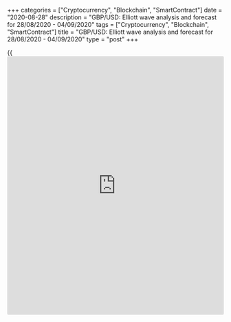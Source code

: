 +++
categories = ["Cryptocurrency", "Blockchain", "SmartContract"]
date = "2020-08-28"
description = "GBP/USD: Elliott wave analysis and forecast for 28/08/2020 - 04/09/2020"
tags = ["Cryptocurrency", "Blockchain", "SmartContract"]
title = "GBP/USD: Elliott wave analysis and forecast for 28/08/2020 - 04/09/2020"
type = "post"
+++

{{<iframe id="large-banner" src="https://www.bounty.group/#slide=16.0" width="100%" height="600" scrolling="no" style="border: 0px solid rgb(216, 221, 230); border-radius: 3px;">}}

August 28, 2020

August 28, 2020

GBP/USD: Elliott wave analysis and forecast for 28/08/2020 –
04/09/2020Alex Geuta

 **Main scenario:** consider long positions from corrections above the
level of 1.3050 with a target of 1.3400 – 1.3515.

 **Alternative scenario:** breakout and consolidation below the level of
1.3050 will allow the pair to continue declining to the levels of 1.2879
– 1.2755.

## [GBP/USD][1] remains likely to grow. Estimated pivot point is at a
level of 1.3050.

 **Analysis:** Presumably, the third wave of larger degree (3) continues
developing on the [daily](https://www.fintecher.org/2020/03/03/forex-trading-daily-strategy/) time frame, with wave 3 of (3) forming inside.
On the H4 time frame, a local correction has formed as the fourth wave
iv of 3, and wave v of 3 is forming. Apparently, the third wave of
smaller degree (iii) of v of 3 is developing on the H1 time frame.  If
this assumption is correct, the pair will continue to rise to 1.3400 –
1.3515. The level of 1.3050 is critical in this scenario as the breakout
will enable the pair to continue declining to the levels of 1.2879 –
1.2755.

![LiteForex: GBP/USD: Elliott wave analysis and forecast for 28/08/2020
– 04/09/2020][2]

* * *

![LiteForex: GBP/USD: Elliott wave analysis and forecast for 28/08/2020
– 04/09/2020][3]

* * *

![LiteForex: GBP/USD: Elliott wave analysis and forecast for 28/08/2020
– 04/09/2020][4]

* * *

P.S. Did you like my article? Share it in social networks: it will be
the best “thank you" :)

Ask me questions and comment below. I’ll be glad to answer your
questions and give necessary explanations.

 **Useful links:**

  * I recommend trying to trade with a reliable broker [here][5]. The system allows you to trade by yourself or copy successful traders from all across the globe.
  * Use my promo-code BLOG for getting deposit bonus 50% on LiteForex platform. Just enter this code in the appropriate field while [depositing][6] your trading account.
  * Telegram channel with high-quality analytics, Forex reviews, training articles, and other useful things for traders <t.me/liteforex>

## Price chart of GBPUSD in real time mode

![GBP/USD: Elliott wave analysis and forecast for 28/08/2020 –
04/09/2020][7]

The content of this article reflects the author’s opinion and does not
necessarily reflect the official position of LiteForex. The material
published on this page is provided for informational purposes only and
should not be considered as the provision of investment advice for the
purposes of Directive 2004/39/EC.

Rate this article:

{{value}}

( {{count}} {{title}} )

   1. my.lite.forex/trading/chart?symbol=GBPUSD
   2. cdn.liteforex.com/cache/uploads/blog_post/wave-analisys/28-08-2020/GBPUSDH1.png?w=30&s=58d1c52b0a2727fd733aa3410c7b39ce
   3. cdn.liteforex.com/cache/uploads/blog_post/wave-analisys/28-08-2020/GBPUSDH4.png?w=30&s=edd87793ef7307d21f50dffbcf8a1dbc
   4. cdn.liteforex.com/cache/uploads/blog_post/wave-analisys/28-08-2020/GBPUSDDaily.png?w=30&s=5d0f7d995711f8e039ce2f6532c09608
   5. my.liteforex.com/?category=analysts-opinions&slug=gbpusd-elliott-wave-analysis-and-forecast-for-28082020-04092020&openPopup=%2Fregistration%2Fpopup&utm_source=blog&utm_medium=article&utm_campaign=bonus
   6. my.liteforex.com/deposit/?category=analysts-opinions&slug=gbpusd-elliott-wave-analysis-and-forecast-for-28082020-04092020&promo_code=BLOG&utm_source=blog&utm_medium=article&utm_campaign=bonus
   7. cdn.liteforex.com/cache/uploads/blog_post/wave-analisys/Previews-elliot-waves/gbpusd-elliott-wave-analysis-liteforex-blog-preview.jpeg?q=75&w=1000&s=0d042bd637693ed127c09a44dbcbf42e